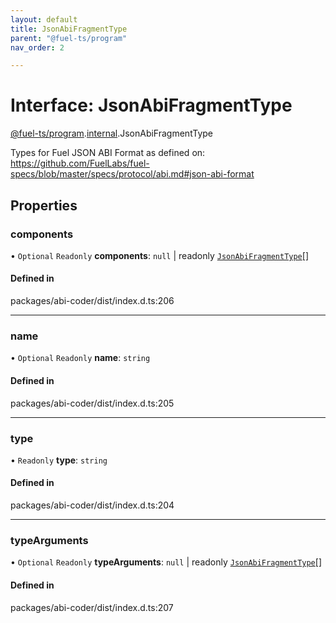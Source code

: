 ```yaml
---
layout: default
title: JsonAbiFragmentType
parent: "@fuel-ts/program"
nav_order: 2

---
```


# Interface: JsonAbiFragmentType

[@fuel-ts/program](../index.md).[internal](../namespaces/internal.md).JsonAbiFragmentType

Types for Fuel JSON ABI Format as defined on:
https://github.com/FuelLabs/fuel-specs/blob/master/specs/protocol/abi.md#json-abi-format

## Properties

### components

• `Optional` `Readonly` **components**: ``null`` \| readonly [`JsonAbiFragmentType`](internal-JsonAbiFragmentType.md)[]

#### Defined in

packages/abi-coder/dist/index.d.ts:206

___

### name

• `Optional` `Readonly` **name**: `string`

#### Defined in

packages/abi-coder/dist/index.d.ts:205

___

### type

• `Readonly` **type**: `string`

#### Defined in

packages/abi-coder/dist/index.d.ts:204

___

### typeArguments

• `Optional` `Readonly` **typeArguments**: ``null`` \| readonly [`JsonAbiFragmentType`](internal-JsonAbiFragmentType.md)[]

#### Defined in

packages/abi-coder/dist/index.d.ts:207
